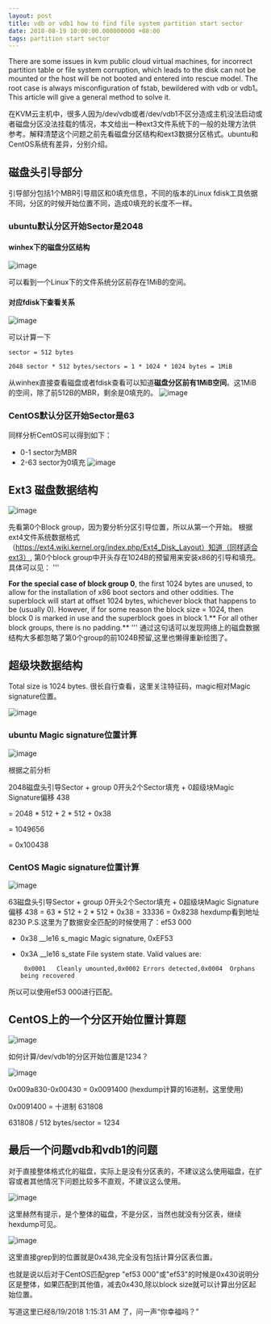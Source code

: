 ```yaml
---
layout: post
title: vdb or vdb1 how to find file system partition start sector 
date: 2018-08-19 10:00:00.000000000 +08:00
tags: partition start sector
---
```





There are some issues in kvm public cloud virtual machines, for incorrect partition table or file system corruption, which leads to the disk can not be mounted or the host will be not booted and entered into rescue model.  The root case is always misconfiguration of fstab,  bewildered with vdb or vdb1。 This article will give a general method to solve it.

在KVM云主机中，很多人因为/dev/vdb或者/dev/vdb1不区分造成主机没法启动或者磁盘分区没法挂载的情况，本文给出一种ext3文件系统下的一般的处理方法供参考。解释清楚这个问题之前先看磁盘分区结构和ext3数据分区格式。ubuntu和CentOS系统有差异，分别介绍。

## 磁盘头引导部分
引导部分包括1个MBR引导扇区和0填充信息，不同的版本的Linux fdisk工具依据不同，分区的时候开始位置不同，造成0填充的长度不一样。

### ubuntu默认分区开始Sector是2048
#### winhex下的磁盘分区结构

![image]({{site.baseurl}}/assets/img/0819/disk_structure.jpg)

可以看到一个Linux下的文件系统分区前存在1MiB的空间。
#### 对应fdisk下查看关系
![image]({{site.baseurl}}/assets/img/0819/disk_structure1.jpg)

可以计算一下

```
sector = 512 bytes

2048 sector * 512 bytes/sectors = 1 * 1024 * 1024 bytes = 1MiB
``` 

从winhex直接查看磁盘或者fdisk查看可以知道**磁盘分区前有1MiB空间**。这1MiB的空间，除了前512B的MBR，剩余是0填充的。
![image]({{site.baseurl}}/assets/img/0819/ubuntu.jpg)


### CentOS默认分区开始Sector是63

同样分析CentOS可以得到如下：


- 0-1 sector为MBR
- 2-63 sector为0填充 
![image]({{site.baseurl}}/assets/img/0819/centos.jpg)

## Ext3 磁盘数据结构
![image]({{site.baseurl}}/assets/img/0819/disk_data_structure.jpg)

先看第0个Block group，因为要分析分区引导位置，所以从第一个开始。
根据ext4文件系统数据格式（https://ext4.wiki.kernel.org/index.php/Ext4_Disk_Layout）知道（同样适合ext3）, 第0个block group中开头存在1024B的预留用来安装x86的引导和填充。具体可以见：
'''

**For the special case of block group 0**, the first 1024 bytes are unused, to allow for the installation of x86 boot sectors and other oddities. The superblock will start at offset 1024 bytes, whichever block that happens to be (usually 0). However, if for some reason the block size = 1024, then block 0 is marked in use and the superblock goes in block 1.** For all other block groups, there is no padding.**
'''
通过这句话可以发现网络上的磁盘数据结构大多都忽略了第0个group的前1024B预留,这里也懒得重新绘图了。

## 超级块数据结构
Total size is 1024 bytes. 很长自行查看，这里关注特征码，magic相对Magic signature位置。

![image]({{site.baseurl}}/assets/img/0819/magic.jpg)


### ubuntu Magic signature位置计算


![image]({{site.baseurl}}/assets/img/0819/ubuntu_magic.jpg)

根据之前分析

2048磁盘头引导Sector + group 0开头2个Sector填充 + 0超级块Magic Signature偏移 438

= 2048 * 512 + 2 * 512 + 0x38

= 1049656

= 0x100438


### CentOS Magic signature位置计算
![image]({{site.baseurl}}/assets/img/0819/centos_magic.jpg)


63磁盘头引导Sector + group 0开头2个Sector填充 + 0超级块Magic Signature偏移 438
= 63 * 512 + 2 * 512 + 0x38
= 33336
= 0x8238
hexdump看到地址8230
P.S.这里为了数据安全匹配的时候使用了：ef53 000

- 0x38	__le16	s_magic	Magic signature, 0xEF53


- 0x3A	__le16	s_state	File system state. Valid values are:

       0x0001	Cleanly umounted,0x0002	Errors detected,0x0004	Orphans being recovered

所以可以使用ef53 000进行匹配。

## CentOS上的一个分区开始位置计算题

![image]({{site.baseurl}}/assets/img/0819/probems.jpg)

如何计算/dev/vdb1的分区开始位置是1234？

![image]({{site.baseurl}}/assets/img/0819/answer.png)

0x009a830-0x00430 = 0x0091400 (hexdump计算的16进制，这里使用)

0x0091400 = 十进制 631808

631808 / 512 bytes/sector = 1234 

## 最后一个问题vdb和vdb1的问题
对于直接整体格式化的磁盘，实际上是没有分区表的，不建议这么使用磁盘，在扩容或者其他情况下问题比较多不直观，不建议这么使用。

![image]({{site.baseurl}}/assets/img/0819/entire.jpg)

这里赫然有提示，是个整体的磁盘，不是分区，当然也就没有分区表，继续hexdump可见。

![image]({{site.baseurl}}/assets/img/0819/entrie2.jpg)

这里直接grep到的位置就是0x438,完全没有包括计算分区表位置。

也就是说以后对于CentOS匹配grep "ef53 000"或"ef53"的时候是0x430说明分区是整体，如果匹配到其他值，减去0x430,除以block size就可以计算出分区起始位置。

写道这里已经8/19/2018 1:15:31 AM 了，问一声“你幸福吗？”